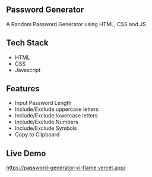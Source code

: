 ## Password Generator

A Random Password Generator using HTML, CSS and JS

## Tech Stack
- HTML
- CSS
- Javascript

## Features
- Input Password Length
- Include/Exclude uppercase letters
- Include/Exclude lowercase letters
- Include/Exclude Numbers
- Include/Exclude Symbols
- Copy to Clipboard


## Live Demo
https://password-generator-xi-flame.vercel.app/
